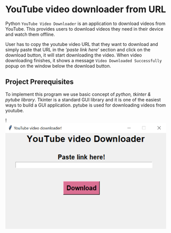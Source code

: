 ﻿# YouTube video downloader from URL
Python `YouTube Video Downloader` is an application to download videos from YouTube. This provides users to download videos they need in their device and watch them offline.

User has to copy the youtube video URL that they want to download and simply paste that URL in the _‘paste link here’_ section and click on the download button, it will start downloading the video. When video downloading finishes, it shows a message `Video Downloaded Successfully` popup on the window below the download button.

## Project Prerequisites
To implement this program we use basic concept of _python, tkinter & pytube library_.
Tkinter is a standard GUI library and it is one of the easiest ways to build a GUI application.
pytube is used for downloading videos from youtube.

!![Screnshot](image.png)
